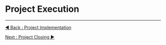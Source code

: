 # Project Execution



















---
[◀ Back : Project Implementation](https://github.com/rootReb0rn/iMedic/blob/c82d0b35b06a28637e090ce67944c0855c590fef/Documentation/C_PROJECT_IMPLEMENTATION.md)  

[Next : Project Closing ▶](https://github.com/rootReb0rn/iMedic/blob/63ae08157996557d200250b8a5308301919a2559/Documentation/E_PROJECT_CLOSING.md)